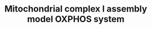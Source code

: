 ---
annotations:
- id: PW:0001059
  parent: classic metabolic pathway
  type: Pathway Ontology
  value: oxidative phosphorylation pathway
- id: PW:0000034
  parent: classic metabolic pathway
  type: Pathway Ontology
  value: electron transport chain pathway
authors:
- DeSl
- Egonw
- Eweitz
citedin:
- link: PMC9316482
  title: A Pilot Mitochondrial Genome-Wide Association on Migraine Among Saudi Arabians
    (2022)
- link: PMC8751594
  title: DNA methylation of ARHGAP30 is negatively associated with ARHGAP30 expression
    in lung adenocarcinoma, which reduces tumor immunity and is detrimental to patient
    survival (2021)
- link: PMC8427577
  title: Extensive alternative splicing triggered by mitonuclear mismatch in naturally
    introgressed Rhinolophus bats (2021)
communities:
- MetaKids
- ONTOX
description: 'This pathway shows how all 45 different subunits are assembled into
  complex 1 (relevant for the electron transport chain, also known as OXPHOS system),
  which chaperones (visualized with a small circle and a "C'') and which post-translational
  modifications (a dimethylation on NDUFS2 and hydroxylation on NDUFS7, both in the
  Q-module) are needed for this assembly. Most of the steps involved in this intricate
  process have been described in separate literature references, which have been combined
  in a review by Alba Signes and Erika Fernandez-Vizarra[https://doi.org/10.1042/EBC20170098].
  If possible (based on the size of the protein in KD and available protein structures
  in Uniprot), the color of the protein structure drawings have been matched to the
  annotated protein DataNodes. Abbreviations: IM, inner membrane; IMS, intermembrane
  space.'
last-edited: 2024-07-28
ndex: b165b9a9-8b6a-11eb-9e72-0ac135e8bacf
organisms:
- Homo sapiens
redirect_from:
- /index.php/Pathway:WP4324
- /instance/WP4324
- /instance/WP4324_r134817
revision: r134817
schema-jsonld:
- '@context': https://schema.org/
  '@id': https://wikipathways.github.io/pathways/WP4324.html
  '@type': Dataset
  creator:
    '@type': Organization
    name: WikiPathways
  description: 'This pathway shows how all 45 different subunits are assembled into
    complex 1 (relevant for the electron transport chain, also known as OXPHOS system),
    which chaperones (visualized with a small circle and a "C'') and which post-translational
    modifications (a dimethylation on NDUFS2 and hydroxylation on NDUFS7, both in
    the Q-module) are needed for this assembly. Most of the steps involved in this
    intricate process have been described in separate literature references, which
    have been combined in a review by Alba Signes and Erika Fernandez-Vizarra[https://doi.org/10.1042/EBC20170098].
    If possible (based on the size of the protein in KD and available protein structures
    in Uniprot), the color of the protein structure drawings have been matched to
    the annotated protein DataNodes. Abbreviations: IM, inner membrane; IMS, intermembrane
    space.'
  keywords:
  - ACAD9
  - ATP5SL
  - COA1
  - DMAC1
  - ECSIT
  - FOXRED1
  - MT-ND1
  - MT-ND3
  - MT-ND4
  - MT-ND4L
  - MT-ND5
  - MT-ND6
  - MTND2
  - NDUFA1
  - NDUFA10
  - NDUFA12
  - NDUFA13
  - NDUFA2
  - NDUFA3
  - NDUFA5
  - NDUFA6
  - NDUFA7
  - NDUFA8
  - NDUFAB1
  - NDUFAF1
  - NDUFAF2
  - NDUFAF3
  - NDUFAF4
  - NDUFAF5
  - NDUFAF6
  - NDUFAF7
  - NDUFB1
  - NDUFB10
  - NDUFB11
  - NDUFB2
  - NDUFB3
  - NDUFB4
  - NDUFB5
  - NDUFB6
  - NDUFB7
  - NDUFB8
  - NDUFB9
  - NDUFC1
  - NDUFC2
  - NDUFS1
  - NDUFS2
  - NDUFS3
  - NDUFS4
  - NDUFS5
  - NDUFS6
  - NDUFS7
  - NDUFS8
  - NDUFV1
  - NDUFV2
  - NDUFV3
  - NUBPL
  - TIMMDC1
  - TMEM126B
  - TMEM186
  - TMEM70
  - '[4Fe-4A]clusters'
  license: CC0
  name: Mitochondrial complex I assembly model OXPHOS system
seo: CreativeWork
title: Mitochondrial complex I assembly model OXPHOS system
wpid: WP4324
---